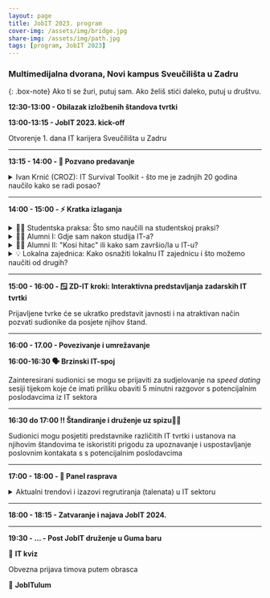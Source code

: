 ```yaml
---
layout: page
title: JobIT 2023. program
cover-img: /assets/img/bridge.jpg
share-img: /assets/img/path.jpg
tags: [program, JobIT 2023]
---
```


### Multimedijalna dvorana, Novi kampus Sveučilišta u Zadru

{: .box-note}
Ako ti se žuri, putuj sam. Ako želiš stići daleko, putuj u društvu.

**12:30-13:00 - Obilazak izložbenih štandova tvrtki**

**13:00-13:15 - JobIT 2023. kick-off**

Otvorenje 1. dana IT karijera Sveučilišta u Zadru

---

**13:15 - 14:00 - 💪 Pozvano predavanje**

<details>
  <summary>Ivan Krnić (CROZ): IT Survival Toolkit - što me je zadnjih 20 godina naučilo kako se radi posao?</summary>
<strong>Ivan</strong> je već 20 godina dio velikog IT cirkusa u kojem se trendovi mijenjaju, metodologije reinventaju, a tehnologije dolaze i odlaze. Kako navigirati u okruženju u kojem baš nikad nisi naučio sve, kako napredovati tehnički, kako se razvijati osobno... i kako pritom ostati normalan? Dođite i poslušajte jedno real-life iskustvo, a usput i procijenite je li uspio u ovom zadnjem.
</details>

---

**14:00 - 15:00 - ⚡ Kratka izlaganja**

<details>
    <summary>
🧑‍🎓 Studentska praksa: Što smo naučili na studentskoj praksi?
    </summary>
<strong>Dino Damjanović</strong> i <strong>Luka Filipović</strong>, studenti treće godine Stručnog preddiplomskog studija informacijskih tehnologija, prenijet će iskustva stečena tijekom strukturirane i mentorirane stručne prakse čiji je cilj bio razviti potpuno funkcionalan digitalni proizvod. Rješenje razvijeno u sklopu studentske prakse je lansirano i danas ima svoje sretne korisnike. 
</details>

<details>
    <summary>  
🧑‍🎓 Alumni I: Gdje sam nakon studija IT-a?
     </summary>
Gdje su danas neki od naših bivših studenata, koje im je trenutno zanimanje i zašto su se odlučili dalje razvijati karijeru u odabranom području IT-a?<br />
  Marko Džepina prikazat će vlastiti razvojni put koji ga je doveo do voditelja SRE-a u tvrtci Cognism. Poznavajući Marka, možemo očekivati provokativno izlaganje i diskurs u maniri "Another brick in the wall" grupe Pink Floyd.
</details>
   
<details>
    <summary>  
🧑‍🎓 Alumni II: "Kosi hitac" ili kako sam završio/la u IT-u?
     </summary>
"Kosi" ulasci u brzorastuće područje IKT-a nisu više nikakva rijetkost ili kuriozitet. Brojni su primjeri naših bivših studenata koji su završili studijske programe izvan tehničkog područja, ali čije kompetencije su prepoznate od strane tvrtki u IT sektoru. <br />
Naši bivši studenti informacijskih znanosti, Lucija Kraljev (Cognism) i Josip Subašić (Rentlio), ispričat će svoje autentične priče kako su nakon stjecanja zvanja u području informacijskih znanosti završili u renomiranim zadarskim IT tvrtkama.<br />
<br />
</details>

<details>
    <summary>
💡 Lokalna zajednica: Kako osnažiti lokalnu IT zajednicu i što možemo naučiti od drugih?
     </summary>
Brojni primjeri svjedoče o važnosti snažne i dobro povezane tehnološke zajednice kao jednog od glavnih pokretača gospodarskog razvoja i tehnološkog rasta, npr. Silicijska dolina i Salt Lake City u SAD-u, Thames dolina u Velikoj Britaniji i dr. 
Koja je uloga IT hubova i na koji način mogu doprinijeti rastu i razvoju lokalne tech-scene? 
Svoja razmišljanja i pogled u budućnost prenijeti će nam <strong>Ive Botunac</strong> iz Zadar Developers Huba i <strong>Tomislav Jakopec</strong> koji sustavno prati fenomen zvan Osijek Software City.
</details>

---

**15:00 - 16:00 - 🪟 ZD-IT kroki: Interaktivna predstavljanja zadarskih IT tvrtki**

Prijavljene tvrke će se ukratko predstavit javnosti i na atraktivan način pozvati sudionike da posjete njihov štand.

---

**16:00 - 17.00 - Povezivanje i umrežavanje**

**16:00-16:30 🗣️ Brzinski IT-spoj**

Zainteresirani sudionici se mogu se prijaviti za sudjelovanje na *speed dating* sesiji tijekom koje će imati priliku obaviti 5 minutni razgovor s potencijalnim poslodavcima iz IT sektora

---

**16:30 do 17:00 ‼️ Štandiranje i druženje uz spizu**🥪🍷 

Sudionici mogu posjetiti predstavnike različitih IT tvrtki i ustanova na njihovim štandovima te iskoristiti prigodu za upoznavanje i uspostavljanje poslovnim kontakata s s potencijalnim poslodavcima

---

**17:00 - 18:00 - 👥 Panel rasprava**

<details>
     <summary>
Aktualni trendovi i izazovi regrutiranja (talenata) u IT sektoru
     </summary>
Sudionici panela: <br />
1. <strong>Mate Bogović</strong>, osnivač i CEO u WOD Software Solutions d.o.o.<br />
2. <strong>Ive Botunac</strong>, direktor strateškog razvoja u Alfatec Grupi i predsjednik Udruge za promicanje informacijskih tehnologija "ZADAR DEVELOPERS HUB"<br />
3. <strong>Danijel Fatović</strong>, viši direktor Direkcije digitalne transformacije u OTP banci d.d.<br />
4. <strong>Petar Garžina</strong>, engineering manager u Cognism d.o.o.<br />
5. <strong>Tomislav Jakopec</strong>, voditelj diplomskog studija informacijskih tehnologija na Filozofskom fakultetu Sveučilišta J.J. Strossmayer u Osijeku i član Udruge Osijek Software City<br />
6. <strong>Marko Mišulić</strong>, osnivač i CEO u Rentlio d.o.o<br />
</details>

---

**18:00 - 18:15 - Zatvaranje i najava JobIT 2024.**

---

**19:30 - ... - Post JobIT druženje u Guma baru**

🤔 **IT kviz**

Obvezna prijava timova putem obrasca

🥳 **JobITulum**
